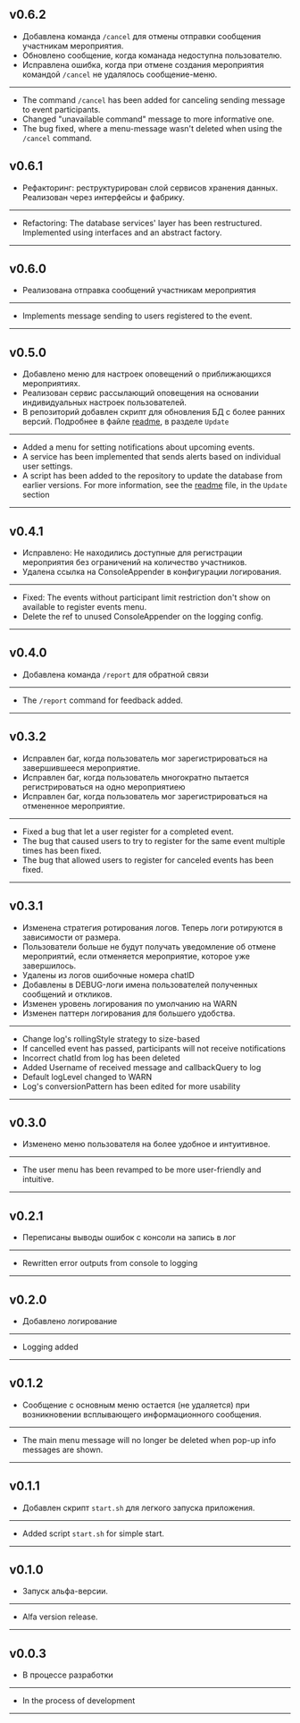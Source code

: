 ## v0.6.2
- Добавлена команда `/cancel` для отмены отправки сообщения участникам мероприятия.
- Обновлено сообщение, когда команада недоступна пользователю.
- Исправлена ошибка, когда при отмене создания мероприятия командой `/cancel` не удалялось сообщение-меню.
___
- The command `/cancel` has been added for canceling sending message to event participants.
- Changed "unavailable command" message to more informative one.
- The bug fixed, where a menu-message wasn't deleted when using the `/cancel` command.

## v0.6.1
- Рефакторинг: реструктурирован слой сервисов хранения данных. Реализован через интерфейсы и фабрику.
___
- Refactoring: The database services' layer has been restructured. Implemented using interfaces and an abstract factory.
___
## v0.6.0
- Реализована отправка сообщений участникам мероприятия
___
- Implements message sending to users registered to the event.
___
## v0.5.0
- Добавлено меню для настроек оповещений о приближающихся мероприятиях.
- Реализован сервис рассылающий оповещения на основании индивидуальных настроек пользователей.
- В репозиторий добавлен скрипт для обновления БД с более ранних версий. Подробнее в файле [readme](README.md), в разделе `Update`
___
- Added a menu for setting notifications about upcoming events.
- A service has been implemented that sends alerts based on individual user settings.
- A script has been added to the repository to update the database from earlier versions. For more information, see the [readme](README.md ) file, in the `Update` section
___
## v0.4.1
- Исправлено: Не находились доступные для регистрации мероприятия без ограничений на количество участников.
- Удалена ссылка на ConsoleAppender в конфигурации логирования.
___
- Fixed: The events without participant limit restriction don't show on available to register events menu.
- Delete the ref to unused ConsoleAppender on the logging config.
___
## v0.4.0
- Добавлена команда `/report` для обратной связи
___
- The `/report` command for feedback added.
___
## v0.3.2
- Исправлен баг, когда пользователь мог зарегистрироваться на завершившееся мероприятие.
- Исправлен баг, когда пользователь многократно пытается регистрироваться на одно мероприятиею
- Исправлен баг, когда пользователь мог зарегистрироваться на отмененное мероприятие.
___
- Fixed a bug that let a user register for a completed event.
- The bug that caused users to try to register for the same event multiple times has been fixed.
- The bug that allowed users to register for canceled events has been fixed.
___
## v0.3.1
- Изменена стратегия ротирования логов. Теперь логи ротируются в зависимости от размера.
- Пользователи больше не будут получать уведомление об отмене мероприятий, если отменяется мероприятие, которое уже завершилось.
- Удалены из логов ошибочные номера chatID
- Добавлены в DEBUG-логи имена пользователей полученных сообщений и откликов.
- Изменен уровень логирования по умолчанию на WARN
- Изменен паттерн логирования для большего удобства.
___
- Change log's rollingStyle strategy to size-based
- If cancelled event has passed, participants will not receive notifications
- Incorrect chatId from log has been deleted
- Added Username of received message and callbackQuery to log
- Default logLevel changed to WARN
- Log's conversionPattern has been edited for more usability
___
## v0.3.0
- Изменено меню пользователя на более удобное и интуитивное.
___
- The user menu has been revamped to be more user-friendly and intuitive.
___
## v0.2.1
- Переписаны выводы ошибок с консоли на запись в лог
___
- Rewritten error outputs from console to logging
___
## v0.2.0
- Добавлено логирование
___
- Logging added
___
## v0.1.2
* Сообщение с основным меню остается (не удаляется) при возникновении всплывающего информационного сообщения.
___
* The main menu message will no longer be deleted when pop-up info messages are shown.
___
## v0.1.1
* Добавлен скрипт `start.sh` для легкого запуска приложения.
___
* Added script `start.sh` for simple start.
___
## v0.1.0
* Запуск альфа-версии.
___
* Alfa version release.
___
## v0.0.3
* В процессе разработки
___
* In the process of development
___